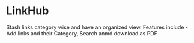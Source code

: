 # LinkHub
Stash links category wise and have an organized view. Features include - Add links and their Category, Search anmd download as PDF
